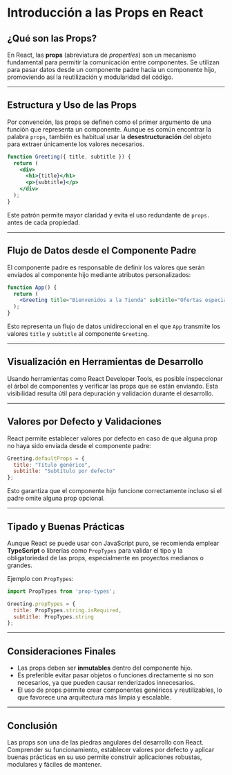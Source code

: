 # Introducción a las Props en React

## ¿Qué son las Props?

En React, las **props** (abreviatura de *properties*) son un mecanismo fundamental para permitir la comunicación entre componentes. Se utilizan para pasar datos desde un componente padre hacia un componente hijo, promoviendo así la reutilización y modularidad del código.

---

## Estructura y Uso de las Props

Por convención, las props se definen como el primer argumento de una función que representa un componente. Aunque es común encontrar la palabra `props`, también es habitual usar la **desestructuración** del objeto para extraer únicamente los valores necesarios.

```jsx
function Greeting({ title, subtitle }) {
  return (
    <div>
      <h1>{title}</h1>
      <p>{subtitle}</p>
    </div>
  );
}
```

Este patrón permite mayor claridad y evita el uso redundante de `props.` antes de cada propiedad.

---

## Flujo de Datos desde el Componente Padre

El componente padre es responsable de definir los valores que serán enviados al componente hijo mediante atributos personalizados:

```jsx
function App() {
  return (
    <Greeting title="Bienvenidos a la Tienda" subtitle="Ofertas especiales por tiempo limitado" />
  );
}
```

Esto representa un flujo de datos unidireccional en el que `App` transmite los valores `title` y `subtitle` al componente `Greeting`.

---

## Visualización en Herramientas de Desarrollo

Usando herramientas como React Developer Tools, es posible inspeccionar el árbol de componentes y verificar las props que se están enviando. Esta visibilidad resulta útil para depuración y validación durante el desarrollo.

---

## Valores por Defecto y Validaciones

React permite establecer valores por defecto en caso de que alguna prop no haya sido enviada desde el componente padre:

```jsx
Greeting.defaultProps = {
  title: "Título genérico",
  subtitle: "Subtítulo por defecto"
};
```

Esto garantiza que el componente hijo funcione correctamente incluso si el padre omite alguna prop opcional.

---

## Tipado y Buenas Prácticas

Aunque React se puede usar con JavaScript puro, se recomienda emplear **TypeScript** o librerías como `PropTypes` para validar el tipo y la obligatoriedad de las props, especialmente en proyectos medianos o grandes.

Ejemplo con `PropTypes`:

```jsx
import PropTypes from 'prop-types';

Greeting.propTypes = {
  title: PropTypes.string.isRequired,
  subtitle: PropTypes.string
};
```

---

## Consideraciones Finales

- Las props deben ser **inmutables** dentro del componente hijo.
- Es preferible evitar pasar objetos o funciones directamente si no son necesarios, ya que pueden causar renderizados innecesarios.
- El uso de props permite crear componentes genéricos y reutilizables, lo que favorece una arquitectura más limpia y escalable.

---

## Conclusión

Las props son una de las piedras angulares del desarrollo con React. Comprender su funcionamiento, establecer valores por defecto y aplicar buenas prácticas en su uso permite construir aplicaciones robustas, modulares y fáciles de mantener.
